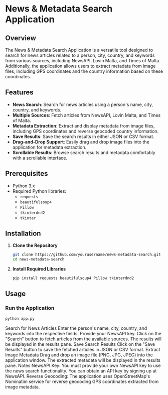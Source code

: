 # News & Metadata Search Application

## Overview

The News & Metadata Search Application is a versatile tool designed to search for news articles related to a person, city, country, and keywords from various sources, including NewsAPI, Lovin Malta, and Times of Malta. Additionally, the application allows users to extract metadata from image files, including GPS coordinates and the country information based on these coordinates.

## Features

- **News Search**: Search for news articles using a person's name, city, country, and keywords.
- **Multiple Sources**: Fetch articles from NewsAPI, Lovin Malta, and Times of Malta.
- **Metadata Extraction**: Extract and display metadata from image files, including GPS coordinates and reverse geocoded country information.
- **Save Results**: Save the search results in either JSON or CSV format.
- **Drag-and-Drop Support**: Easily drag and drop image files into the application for metadata extraction.
- **Scrollable Results**: Browse search results and metadata comfortably with a scrollable interface.

## Prerequisites

- Python 3.x
- Required Python libraries:
  - `requests`
  - `beautifulsoup4`
  - `Pillow`
  - `tkinterdnd2`
  - `tkinter`

## Installation

1. **Clone the Repository**
   ```sh
   git clone https://github.com/yourusername/news-metadata-search.git
   cd news-metadata-search
   ```

2. **Install Required Libraries**
    ```sh
    pip install requests beautifulsoup4 Pillow tkinterdnd2
    ```
    
## Usage

### Run the Application

```sh
python app.py
```

Search for News Articles
Enter the person's name, city, country, and keywords into the respective fields.
Provide your NewsAPI key.
Click on the "Search" button to fetch articles from the available sources.
The results will be displayed in the results pane.
Save Search Results
Click on the "Save Results" button to save the fetched articles in JSON or CSV format.
Extract Image Metadata
Drag and drop an image file (PNG, JPG, JPEG) into the application window.
The extracted metadata will be displayed in the results pane.
Notes
NewsAPI Key: You must provide your own NewsAPI key to use the news search functionality. You can obtain an API key by signing up at NewsAPI.
Reverse Geocoding: The application uses OpenStreetMap's Nominatim service for reverse geocoding GPS coordinates extracted from image metadata.
